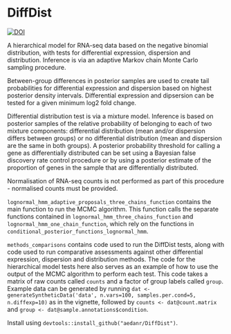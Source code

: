 # DiffDist
[![DOI](https://zenodo.org/badge/337280917.svg)](https://zenodo.org/badge/latestdoi/337280917)

A hierarchical model for RNA-seq data based on the negative binomial distribution, with tests for differential expression, dispersion and distribution. Inference is via an adaptive Markov chain Monte Carlo sampling procedure.

Between-group differences in posterior samples are used to create tail probabilities for differential expression and dispersion based on highest posterior density intervals. Differential expression and dipsersion can be tested for a given minimum log2 fold change.

Differential distribution test is via a mixture model. Inference is based on posterior samples of the relative probability of belonging to each of two mixture components: differential distribution (mean and/or dispersion differs between groups) or no differential distribution (mean and dispersion are the same in both groups). A posterior probability threshold for calling a gene as differentially distributed can be set using a Bayesian false discovery rate control procedure or by using a posterior estimate of the proportion of genes in the sample that are differentially distributed.

Normalisation of RNA-seq counts is not performed as part of this procedure - normalised counts must be provided.

`lognormal_hmm_adaptive_proposals_three_chains_function` contains the main function to run the MCMC algorithm. This function calls the separate functions contained in `lognormal_hmm_three_chains_function` and `lognormal_hmm_one_chain_function`, which rely on the functions in `conditional_posterior_functions_lognormal_hmm`.

`methods_comparisons` contains code used to run the DiffDist tests, along with code used to run comparative assessments against other differential expression, dispersion and distribution methods. The code for the hierarchical model tests here also serves as an example of how to use the output of the MCMC algorithm to perform each test. This code takes a matrix of raw counts called `counts` and a factor of group labels called `group`. Example data can be generated by running `dat <-  generateSyntheticData('data', n.vars=100, samples.per.cond=5, n.diffexp=10)` as in the vignette, followed by `counts <- dat@count.matrix` and `group <- dat@sample.annotations$condition`.

Install using `devtools::install_github("aedanr/DiffDist")`.
